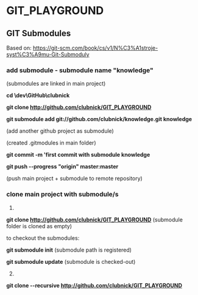 # GIT_PLAYGROUND

## GIT Submodules 
Based on: https://git-scm.com/book/cs/v1/N%C3%A1stroje-syst%C3%A9mu-Git-Submoduly

### add submodule  - submodule name "knowledge"
 (submodules are linked in main project)
 
 **cd \dev\GitHub\clubnick**
 
 **git clone http://github.com/clubnick/GIT_PLAYGROUND**
 
 **git submodule add git://github.com/clubnick/knowledge.git knowledge**
 
 (add another github project as submodule)
 
 (created .gitmodules in main folder)
 
 **git commit -m 'first commit with submodule knowledge**
 
 **git push --progress "origin" master:master**
 
 (push main project + submodule to remote repository)
 

 ### clone main project with submodule/s
 
 1.
 **git clone http://github.com/clubnick/GIT_PLAYGROUND**
 (submodule folder is cloned as empty)
  
 to checkout the submodules:
 
 **git submodule init**
 (submodule path is registered)
  
 **git submodule update**
 (submodule is checked-out)
 
 2.
  **git clone --recursive http://github.com/clubnick/GIT_PLAYGROUND**
 
 